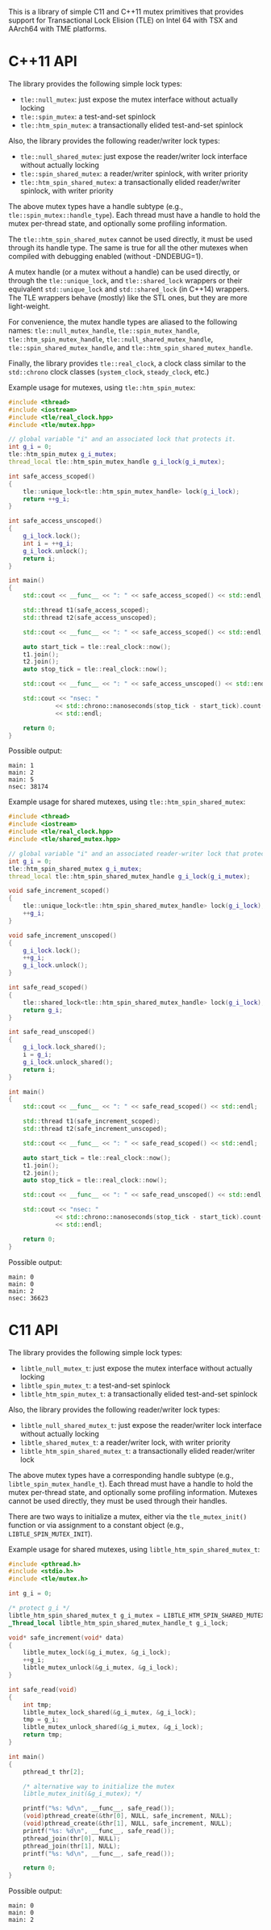 This is a library of simple C11 and C++11 mutex primitives that provides support
for Transactional Lock Elision (TLE) on Intel 64 with TSX and AArch64 with TME
platforms.

# C++11 API

The library provides the following simple lock types:

 * `tle::null_mutex`: just expose the mutex interface without actually locking
 * `tle::spin_mutex`: a test-and-set spinlock
 * `tle::htm_spin_mutex`: a transactionally elided test-and-set spinlock

Also, the library provides the following reader/writer lock types:

 * `tle::null_shared_mutex`: just expose the reader/writer lock interface
   without actually locking
 * `tle::spin_shared_mutex`: a reader/writer spinlock, with writer priority
 * `tle::htm_spin_shared_mutex`: a transactionally elided reader/writer
   spinlock, with writer priority

The above mutex types have a handle subtype (e.g.,
`tle::spin_mutex::handle_type`). Each thread must have a handle to hold the
mutex per-thread state, and optionally some profiling information.

The `tle::htm_spin_shared_mutex` cannot be used directly, it must be used
through its handle type. The same is true for all the other mutexes when
compiled with debugging enabled (without -DNDEBUG=1).

A mutex handle (or a mutex without a handle) can be used directly, or through
the `tle::unique_lock`, and `tle::shared_lock` wrappers or their equivalent
`std::unique_lock` and `std::shared_lock` (in C++14) wrappers.  The TLE wrappers
behave (mostly) like the STL ones, but they are more light-weight.

For convenience, the mutex handle types are aliased to the following names:
`tle::null_mutex_handle`, `tle::spin_mutex_handle`,
`tle::htm_spin_mutex_handle`, `tle::null_shared_mutex_handle`,
`tle::spin_shared_mutex_handle`, and `tle::htm_spin_shared_mutex_handle`.

Finally, the library provides `tle::real_clock`, a clock class similar to
the `std::chrono` clock classes (`system_clock`, `steady_clock`, etc.)

Example usage for mutexes, using `tle::htm_spin_mutex`:

```c++
#include <thread>
#include <iostream>
#include <tle/real_clock.hpp>
#include <tle/mutex.hpp>

// global variable "i" and an associated lock that protects it.
int g_i = 0;
tle::htm_spin_mutex g_i_mutex;
thread_local tle::htm_spin_mutex_handle g_i_lock(g_i_mutex);

int safe_access_scoped()
{
    tle::unique_lock<tle::htm_spin_mutex_handle> lock(g_i_lock);
    return ++g_i;
}

int safe_access_unscoped()
{
    g_i_lock.lock();
    int i = ++g_i;
    g_i_lock.unlock();
    return i;
}

int main()
{
    std::cout << __func__ << ": " << safe_access_scoped() << std::endl;

    std::thread t1(safe_access_scoped);
    std::thread t2(safe_access_unscoped);

    std::cout << __func__ << ": " << safe_access_scoped() << std::endl;

    auto start_tick = tle::real_clock::now();
    t1.join();
    t2.join();
    auto stop_tick = tle::real_clock::now();

    std::cout << __func__ << ": " << safe_access_unscoped() << std::endl;

    std::cout << "nsec: "
             << std::chrono::nanoseconds(stop_tick - start_tick).count()
             << std::endl;

    return 0;
}
```

Possible output:

```
main: 1
main: 2
main: 5
nsec: 38174
```

Example usage for shared mutexes, using `tle::htm_spin_shared_mutex`:

```c++
#include <thread>
#include <iostream>
#include <tle/real_clock.hpp>
#include <tle/shared_mutex.hpp>

// global variable "i" and an associated reader-writer lock that protects it.
int g_i = 0;
tle::htm_spin_shared_mutex g_i_mutex;
thread_local tle::htm_spin_shared_mutex_handle g_i_lock(g_i_mutex);

void safe_increment_scoped()
{
    tle::unique_lock<tle::htm_spin_shared_mutex_handle> lock(g_i_lock);
    ++g_i;
}

void safe_increment_unscoped()
{
    g_i_lock.lock();
    ++g_i;
    g_i_lock.unlock();
}

int safe_read_scoped()
{
    tle::shared_lock<tle::htm_spin_shared_mutex_handle> lock(g_i_lock);
    return g_i;
}

int safe_read_unscoped()
{
    g_i_lock.lock_shared();
    i = g_i;
    g_i_lock.unlock_shared();
    return i;
}

int main()
{
    std::cout << __func__ << ": " << safe_read_scoped() << std::endl;

    std::thread t1(safe_increment_scoped);
    std::thread t2(safe_increment_unscoped);

    std::cout << __func__ << ": " << safe_read_scoped() << std::endl;

    auto start_tick = tle::real_clock::now();
    t1.join();
    t2.join();
    auto stop_tick = tle::real_clock::now();

    std::cout << __func__ << ": " << safe_read_unscoped() << std::endl;

    std::cout << "nsec: "
             << std::chrono::nanoseconds(stop_tick - start_tick).count()
             << std::endl;

    return 0;
}
```

Possible output:

```
main: 0
main: 0
main: 2
nsec: 36623
```

# C11 API

The library provides the following simple lock types:

 * `libtle_null_mutex_t`: just expose the mutex interface without actually
   locking
 * `libtle_spin_mutex_t`: a test-and-set spinlock
 * `libtle_htm_spin_mutex_t`: a transactionally elided test-and-set spinlock

Also, the library provides the following reader/writer lock types:

 * `libtle_null_shared_mutex_t`: just expose the reader/writer lock interface
   without actually locking
 * `libtle_shared_mutex_t`: a reader/writer lock, with writer priority
 * `libtle_htm_spin_shared_mutex_t`: a transactionally elided reader/writer lock

The above mutex types have a corresponding handle subtype (e.g.,
`libtle_spin_mutex_handle_t`). Each thread must have a handle to hold the mutex
per-thread state, and optionally some profiling information.  Mutexes cannot be
used directly, they must be used through their handles.

There are two ways to initialize a mutex, either via the `tle_mutex_init()`
function or via assignment to a constant object (e.g.,
`LIBTLE_SPIN_MUTEX_INIT`).

Example usage for shared mutexes, using `libtle_htm_spin_shared_mutex_t`:

```c
#include <pthread.h>
#include <stdio.h>
#include <tle/mutex.h>

int g_i = 0;

/* protect g_i */
libtle_htm_spin_shared_mutex_t g_i_mutex = LIBTLE_HTM_SPIN_SHARED_MUTEX_INIT;
_Thread_local libtle_htm_spin_shared_mutex_handle_t g_i_lock;

void* safe_increment(void* data)
{
    libtle_mutex_lock(&g_i_mutex, &g_i_lock);
    ++g_i;
    libtle_mutex_unlock(&g_i_mutex, &g_i_lock);
}

int safe_read(void)
{
    int tmp;
    libtle_mutex_lock_shared(&g_i_mutex, &g_i_lock);
    tmp = g_i;
    libtle_mutex_unlock_shared(&g_i_mutex, &g_i_lock);
    return tmp;
}

int main()
{
    pthread_t thr[2];

    /* alternative way to initialize the mutex
    libtle_mutex_init(&g_i_mutex); */

    printf("%s: %d\n", __func__, safe_read());
    (void)pthread_create(&thr[0], NULL, safe_increment, NULL);
    (void)pthread_create(&thr[1], NULL, safe_increment, NULL);
    printf("%s: %d\n", __func__, safe_read());
    pthread_join(thr[0], NULL);
    pthread_join(thr[1], NULL);
    printf("%s: %d\n", __func__, safe_read());

    return 0;
}
```

Possible output:

```
main: 0
main: 0
main: 2
```
